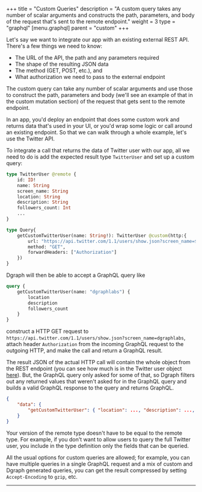 +++
title = "Custom Queries"
description = "A custom query takes any number of scalar arguments and constructs the path, parameters, and body of the request that's sent to the remote endpoint."
weight = 3
type = "graphql"
[menu.graphql]
    parent = "custom"
+++

Let's say we want to integrate our app with an existing external REST API.  There's a few things we need to know:

* The URL of the API, the path and any parameters required
* The shape of the resulting JSON data
* The method (GET, POST, etc.), and
* What authorization we need to pass to the external endpoint

The custom query can take any number of scalar arguments and use those to construct the path, parameters and body (we'll see an example of that in the custom mutation section) of the request that gets sent to the remote endpoint.

In an app, you'd deploy an endpoint that does some custom work and returns data that's used in your UI, or you'd wrap some logic or call around an existing endpoint.  So that we can walk through a whole example, let's use the Twitter API.

To integrate a call that returns the data of Twitter user with our app, all we need to do is add the expected result type `TwitterUser` and set up a custom query:

```graphql
type TwitterUser @remote {
    id: ID!
    name: String
    screen_name: String
    location: String
    description: String
    followers_count: Int
    ...
}

type Query{
    getCustomTwitterUser(name: String!): TwitterUser @custom(http:{
        url: "https://api.twitter.com/1.1/users/show.json?screen_name=$name"
        method: "GET",
        forwardHeaders: ["Authorization"]
    })
}
```

Dgraph will then be able to accept a GraphQL query like

```graphql
query {
    getCustomTwitterUser(name: "dgraphlabs") {
        location
        description
        followers_count
    }
}
```

construct a HTTP GET request to `https://api.twitter.com/1.1/users/show.json?screen_name=dgraphlabs`, attach header `Authorization` from the incoming GraphQL request to the outgoing HTTP, and make the call and return a GraphQL result.

The result JSON of the actual HTTP call will contain the whole object from the REST endpoint (you can see how much is in the Twitter user object [here](https://developer.twitter.com/en/docs/tweets/data-dictionary/overview/user-object)).  But, the GraphQL query only asked for some of that, so Dgraph filters out any returned values that weren't asked for in the GraphQL query and builds a valid GraphQL response to the query and returns GraphQL.

```json
{
    "data": {
        "getCustomTwitterUser": { "location": ..., "description": ..., "followers_count": ... }
    }
}
```

Your version of the remote type doesn't have to be equal to the remote type.  For example, if you don't want to allow users to query the full Twitter user, you include in the type definition only the fields that can be queried.

All the usual options for custom queries are allowed; for example, you can have multiple queries in a single GraphQL request and a mix of custom and Dgraph generated queries, you can get the result compressed by setting `Accept-Encoding` to `gzip`, etc.

---
